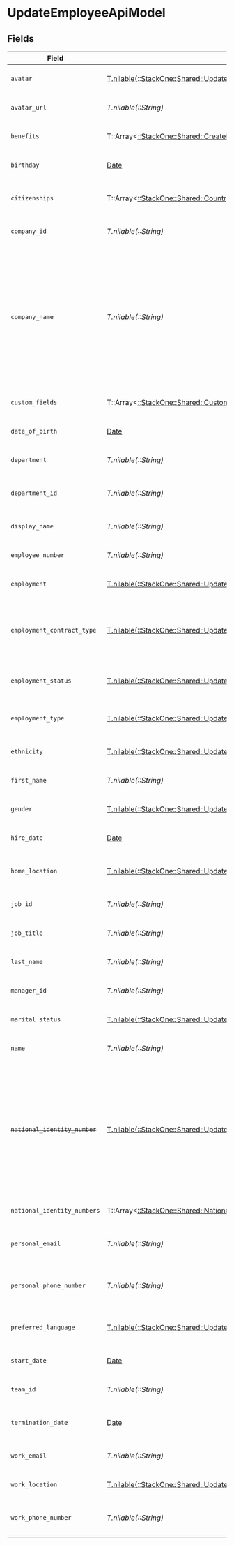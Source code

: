 # UpdateEmployeeApiModel


## Fields

| Field                                                                                                                                                 | Type                                                                                                                                                  | Required                                                                                                                                              | Description                                                                                                                                           | Example                                                                                                                                               |
| ----------------------------------------------------------------------------------------------------------------------------------------------------- | ----------------------------------------------------------------------------------------------------------------------------------------------------- | ----------------------------------------------------------------------------------------------------------------------------------------------------- | ----------------------------------------------------------------------------------------------------------------------------------------------------- | ----------------------------------------------------------------------------------------------------------------------------------------------------- |
| `avatar`                                                                                                                                              | [T.nilable(::StackOne::Shared::UpdateEmployeeApiModelAvatar)](../../models/shared/updateemployeeapimodelavatar.md)                                    | :heavy_minus_sign:                                                                                                                                    | The employee avatar                                                                                                                                   | https://example.com/avatar.png                                                                                                                        |
| `avatar_url`                                                                                                                                          | *T.nilable(::String)*                                                                                                                                 | :heavy_minus_sign:                                                                                                                                    | The employee avatar Url                                                                                                                               | https://example.com/avatar.png                                                                                                                        |
| `benefits`                                                                                                                                            | T::Array<[::StackOne::Shared::CreateHRISBenefit](../../models/shared/createhrisbenefit.md)>                                                           | :heavy_minus_sign:                                                                                                                                    | Current benefits of the employee                                                                                                                      |                                                                                                                                                       |
| `birthday`                                                                                                                                            | [Date](https://ruby-doc.org/stdlib-2.6.1/libdoc/date/rdoc/Date.html)                                                                                  | :heavy_minus_sign:                                                                                                                                    | The employee birthday                                                                                                                                 | 2021-01-01T00:00:00Z                                                                                                                                  |
| `citizenships`                                                                                                                                        | T::Array<[::StackOne::Shared::CountryCodeEnum](../../models/shared/countrycodeenum.md)>                                                               | :heavy_minus_sign:                                                                                                                                    | The citizenships of the Employee                                                                                                                      |                                                                                                                                                       |
| `company_id`                                                                                                                                          | *T.nilable(::String)*                                                                                                                                 | :heavy_minus_sign:                                                                                                                                    | The employee company id                                                                                                                               | 1234567890                                                                                                                                            |
| ~~`company_name`~~                                                                                                                                    | *T.nilable(::String)*                                                                                                                                 | :heavy_minus_sign:                                                                                                                                    | : warning: ** DEPRECATED **: This will be removed in a future release, please migrate away from it as soon as possible.<br/><br/>The employee company name | Example Corp                                                                                                                                          |
| `custom_fields`                                                                                                                                       | T::Array<[::StackOne::Shared::CustomFields](../../models/shared/customfields.md)>                                                                     | :heavy_minus_sign:                                                                                                                                    | The employee custom fields                                                                                                                            |                                                                                                                                                       |
| `date_of_birth`                                                                                                                                       | [Date](https://ruby-doc.org/stdlib-2.6.1/libdoc/date/rdoc/Date.html)                                                                                  | :heavy_minus_sign:                                                                                                                                    | The employee date_of_birth                                                                                                                            | 1990-01-01T00:00.000Z                                                                                                                                 |
| `department`                                                                                                                                          | *T.nilable(::String)*                                                                                                                                 | :heavy_minus_sign:                                                                                                                                    | The employee department                                                                                                                               | Physics                                                                                                                                               |
| `department_id`                                                                                                                                       | *T.nilable(::String)*                                                                                                                                 | :heavy_minus_sign:                                                                                                                                    | The employee department id                                                                                                                            | 3093                                                                                                                                                  |
| `display_name`                                                                                                                                        | *T.nilable(::String)*                                                                                                                                 | :heavy_minus_sign:                                                                                                                                    | The employee display name                                                                                                                             | Sir Issac Newton                                                                                                                                      |
| `employee_number`                                                                                                                                     | *T.nilable(::String)*                                                                                                                                 | :heavy_minus_sign:                                                                                                                                    | The assigned employee number                                                                                                                          | 125                                                                                                                                                   |
| `employment`                                                                                                                                          | [T.nilable(::StackOne::Shared::UpdateEmployeeApiModelEmployment)](../../models/shared/updateemployeeapimodelemployment.md)                            | :heavy_minus_sign:                                                                                                                                    | The employee employment                                                                                                                               |                                                                                                                                                       |
| `employment_contract_type`                                                                                                                            | [T.nilable(::StackOne::Shared::UpdateEmployeeApiModelEmploymentContractType)](../../models/shared/updateemployeeapimodelemploymentcontracttype.md)    | :heavy_minus_sign:                                                                                                                                    | The employment work schedule type (e.g., full-time, part-time)                                                                                        | full_time                                                                                                                                             |
| `employment_status`                                                                                                                                   | [T.nilable(::StackOne::Shared::UpdateEmployeeApiModelEmploymentStatus)](../../models/shared/updateemployeeapimodelemploymentstatus.md)                | :heavy_minus_sign:                                                                                                                                    | The employee employment status                                                                                                                        | active                                                                                                                                                |
| `employment_type`                                                                                                                                     | [T.nilable(::StackOne::Shared::UpdateEmployeeApiModelEmploymentType)](../../models/shared/updateemployeeapimodelemploymenttype.md)                    | :heavy_minus_sign:                                                                                                                                    | The employee employment type                                                                                                                          | full_time                                                                                                                                             |
| `ethnicity`                                                                                                                                           | [T.nilable(::StackOne::Shared::UpdateEmployeeApiModelEthnicity)](../../models/shared/updateemployeeapimodelethnicity.md)                              | :heavy_minus_sign:                                                                                                                                    | The employee ethnicity                                                                                                                                | white                                                                                                                                                 |
| `first_name`                                                                                                                                          | *T.nilable(::String)*                                                                                                                                 | :heavy_minus_sign:                                                                                                                                    | The employee first name                                                                                                                               | Issac                                                                                                                                                 |
| `gender`                                                                                                                                              | [T.nilable(::StackOne::Shared::UpdateEmployeeApiModelGender)](../../models/shared/updateemployeeapimodelgender.md)                                    | :heavy_minus_sign:                                                                                                                                    | The employee gender                                                                                                                                   | male                                                                                                                                                  |
| `hire_date`                                                                                                                                           | [Date](https://ruby-doc.org/stdlib-2.6.1/libdoc/date/rdoc/Date.html)                                                                                  | :heavy_minus_sign:                                                                                                                                    | The employee hire date                                                                                                                                | 2021-01-01T00:00.000Z                                                                                                                                 |
| `home_location`                                                                                                                                       | [T.nilable(::StackOne::Shared::UpdateEmployeeApiModelHomeLocation)](../../models/shared/updateemployeeapimodelhomelocation.md)                        | :heavy_minus_sign:                                                                                                                                    | The employee home location                                                                                                                            |                                                                                                                                                       |
| `job_id`                                                                                                                                              | *T.nilable(::String)*                                                                                                                                 | :heavy_minus_sign:                                                                                                                                    | The employee job id                                                                                                                                   | R-6789                                                                                                                                                |
| `job_title`                                                                                                                                           | *T.nilable(::String)*                                                                                                                                 | :heavy_minus_sign:                                                                                                                                    | The employee job title                                                                                                                                | Physicist                                                                                                                                             |
| `last_name`                                                                                                                                           | *T.nilable(::String)*                                                                                                                                 | :heavy_minus_sign:                                                                                                                                    | The employee last name                                                                                                                                | Newton                                                                                                                                                |
| `manager_id`                                                                                                                                          | *T.nilable(::String)*                                                                                                                                 | :heavy_minus_sign:                                                                                                                                    | The employee manager ID                                                                                                                               | 67890                                                                                                                                                 |
| `marital_status`                                                                                                                                      | [T.nilable(::StackOne::Shared::UpdateEmployeeApiModelMaritalStatus)](../../models/shared/updateemployeeapimodelmaritalstatus.md)                      | :heavy_minus_sign:                                                                                                                                    | The employee marital status                                                                                                                           | single                                                                                                                                                |
| `name`                                                                                                                                                | *T.nilable(::String)*                                                                                                                                 | :heavy_minus_sign:                                                                                                                                    | The employee name                                                                                                                                     | Issac Newton                                                                                                                                          |
| ~~`national_identity_number`~~                                                                                                                        | [T.nilable(::StackOne::Shared::UpdateEmployeeApiModelNationalIdentityNumber)](../../models/shared/updateemployeeapimodelnationalidentitynumber.md)    | :heavy_minus_sign:                                                                                                                                    | : warning: ** DEPRECATED **: This will be removed in a future release, please migrate away from it as soon as possible.<br/><br/>The national identity number |                                                                                                                                                       |
| `national_identity_numbers`                                                                                                                           | T::Array<[::StackOne::Shared::NationalIdentityNumberApiModel](../../models/shared/nationalidentitynumberapimodel.md)>                                 | :heavy_minus_sign:                                                                                                                                    | The national identity numbers                                                                                                                         |                                                                                                                                                       |
| `personal_email`                                                                                                                                      | *T.nilable(::String)*                                                                                                                                 | :heavy_minus_sign:                                                                                                                                    | The employee personal email                                                                                                                           | isaac.newton@example.com                                                                                                                              |
| `personal_phone_number`                                                                                                                               | *T.nilable(::String)*                                                                                                                                 | :heavy_minus_sign:                                                                                                                                    | The employee personal phone number                                                                                                                    | +1234567890                                                                                                                                           |
| `preferred_language`                                                                                                                                  | [T.nilable(::StackOne::Shared::UpdateEmployeeApiModelPreferredLanguage)](../../models/shared/updateemployeeapimodelpreferredlanguage.md)              | :heavy_minus_sign:                                                                                                                                    | The employee preferred language                                                                                                                       | en_US                                                                                                                                                 |
| `start_date`                                                                                                                                          | [Date](https://ruby-doc.org/stdlib-2.6.1/libdoc/date/rdoc/Date.html)                                                                                  | :heavy_minus_sign:                                                                                                                                    | The employee start date                                                                                                                               | 2021-01-01T00:00.000Z                                                                                                                                 |
| `team_id`                                                                                                                                             | *T.nilable(::String)*                                                                                                                                 | :heavy_minus_sign:                                                                                                                                    | The employee team id                                                                                                                                  | 2913                                                                                                                                                  |
| `termination_date`                                                                                                                                    | [Date](https://ruby-doc.org/stdlib-2.6.1/libdoc/date/rdoc/Date.html)                                                                                  | :heavy_minus_sign:                                                                                                                                    | The employee termination date                                                                                                                         | 2021-01-01T00:00:00Z                                                                                                                                  |
| `work_email`                                                                                                                                          | *T.nilable(::String)*                                                                                                                                 | :heavy_minus_sign:                                                                                                                                    | The employee work email                                                                                                                               | newton@example.com                                                                                                                                    |
| `work_location`                                                                                                                                       | [T.nilable(::StackOne::Shared::UpdateEmployeeApiModelWorkLocation)](../../models/shared/updateemployeeapimodelworklocation.md)                        | :heavy_minus_sign:                                                                                                                                    | The employee work location                                                                                                                            |                                                                                                                                                       |
| `work_phone_number`                                                                                                                                   | *T.nilable(::String)*                                                                                                                                 | :heavy_minus_sign:                                                                                                                                    | The employee work phone number                                                                                                                        | +1234567890                                                                                                                                           |